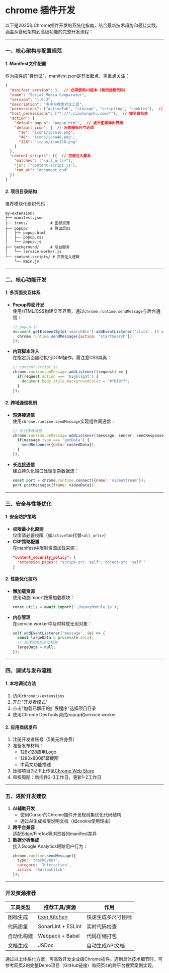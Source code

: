 # chrome 插件开发

以下是2025年Chrome插件开发的系统化指南，结合最新技术趋势和最佳实践，涵盖从基础架构到高级功能的完整开发流程：

---

### 一、核心架构与配置规范
#### 1. **Manifest文件配置**
作为插件的"身份证"，manifest.json是开发起点，需重点关注：
```json
{
  "manifest_version": 3,  // 必须使用v3版本（禁用远程代码）
  "name": "Social Media Comparator",
  "version": "1.0.2",
  "description": "多平台搜索对比工具",
  "permissions": ["activeTab", "storage", "scripting", "cookies"],  // 权限声明
  "host_permissions": ["*://*.xiaohongshu.com/*"],  // 域名白名单
  "action": {
    "default_popup": "popup.html",  // 点击图标弹出界面
    "default_icon": {  // 三套图标尺寸必须
      "16": "icons/icon16.png",
      "48": "icons/icon48.png", 
      "128": "icons/icon128.png"
    }
  },
  "content_scripts": [{  // 页面注入脚本
    "matches": ["<all_urls>"],
    "js": ["content-script.js"],
    "run_at": "document_end"
  }]
}
```

#### 2. **项目目录结构**
推荐模块化组织代码：
```
my-extension/
├── manifest.json
├── icons/          # 图标资源
├── popup/          # 弹出层UI
│   ├── popup.html
│   ├── popup.css
│   └── popup.js
├── background/     # 后台服务
│   └── service-worker.js
└── content-scripts/ # 页面注入逻辑
    └── main.js
```

---

### 二、核心功能开发
#### 1. **多页面交互体系**
- **Popup界面开发**  
  使用HTML/CSS构建交互界面，通过`chrome.runtime.sendMessage`与后台通信：
  ```javascript
  // popup.js
  document.getElementById('searchBtn').addEventListener('click', () => {
    chrome.runtime.sendMessage({action: "startSearch"});
  });
  ```

- **内容脚本注入**  
  在指定页面自动执行DOM操作，需注意CSS隔离：
  ```javascript
  // content-script.js
  chrome.runtime.onMessage.addListener((request) => {
    if(request.action === 'highlight') {
      document.body.style.backgroundColor = '#f0f8ff';
    }
  });
  ```

#### 2. **跨域通信机制**
- **短连接通信**  
  使用`chrome.runtime.sendMessage`实现组件间通信：
  ```javascript
  // 后台接收消息
  chrome.runtime.onMessage.addListener((message, sender, sendResponse) => {
    if(message.type === 'getData') {
      sendResponse({data: cachedData});
    }
  });
  ```

- **长连接通信**  
  建立持久化端口处理复杂数据流：
  ```javascript
  const port = chrome.runtime.connect({name: 'videoStream'});
  port.postMessage({frame: videoData});
  ```

---

### 三、安全与性能优化
#### 1. **安全防护策略**
- **权限最小化原则**  
  仅申请必要权限（如`activeTab`代替`<all_urls>`）
- **CSP策略配置**  
  在manifest中限制资源加载来源：
  ```json
  "content_security_policy": {
    "extension_pages": "script-src 'self'; object-src 'self'"
  }
  ```

#### 2. **性能优化技巧**
- **懒加载资源**  
  使用动态import按需加载模块：
  ```javascript
  const utils = await import('./heavyModule.js');
  ```
- **内存管理**  
  在service worker中及时释放无用对象：
  ```javascript
  self.addEventListener('message', (e) => {
    const largeData = process(e.data);
    // 处理完成后主动释放
    largeData = null;
  });
  ```

---

### 四、调试与发布流程
#### 1. **本地调试方法**
1. 访问`chrome://extensions`
2. 开启"开发者模式"
3. 点击"加载已解压的扩展程序"选择项目目录
4. 使用Chrome DevTools调试popup和service worker

#### 2. **应用商店发布**
1. 注册开发者账号（5美元终身费）
2. 准备发布材料：
   - 128x128应用Logo
   - 1280x800屏幕截图
   - 中英文功能描述
3. 压缩项目为ZIP上传至[Chrome Web Store](https://chrome.google.com/webstore/devconsole)
4. 审核周期：新插件2-3工作日，更新1-2工作日

---

### 五、进阶开发建议
1. **AI辅助开发**
   - 使用Cursor的Chrome插件开发规则集优化代码结构
   - 通过AI生成权限说明文档（如cookie使用理由）
2. **跨平台兼容**  
   适配Edge/Firefox等浏览器的manifest差异
3. **数据分析集成**  
   接入Google Analytics跟踪用户行为：
   ```javascript
   chrome.runtime.sendMessage({
     type: 'trackEvent',
     category: 'Interaction',
     action: 'ButtonClick'
   });
   ```

---

### 开发资源推荐
| 工具类型       | 推荐工具/资源                          | 作用                           |
|----------------|---------------------------------------|--------------------------------|
| 图标生成       | [Icon Kitchen](https://icon.kitchen)  | 快速生成多尺寸图标         |
| 代码质量       | SonarLint + ESLint                    | 实时代码检查                   |
| 自动化构建     | Webpack + Babel                       | 代码压缩打包                   |
| 文档生成       | JSDoc                                 | 自动生成API文档               |

通过以上体系化方案，可高效开发企业级Chrome插件。遇到具体技术细节时，可参考网页2的完整Demo项目（GitHub链接）和网页4的跨平台搜索案例实现。